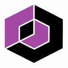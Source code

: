 <svg version="1.0" xmlns="http://www.w3.org/2000/svg" width="240px" height="244px" viewBox="0 0 2400 2440" preserveAspectRatio="xMidYMid meet">
<g id="layer101" fill="#000000" stroke="none">
 <path d="M712 1946 l-462 -231 220 -110 220 -110 249 124 248 124 254 -130 254 -131 3 -260 2 -261 -250 -128 -250 -128 0 -222 c0 -123 2 -223 5 -223 3 0 214 106 470 236 l465 236 -2 480 -3 479 -480 244 -480 243 -463 -232z"/>
 <path d="M965 1578 l-220 -111 228 -113 227 -114 0 -240 0 -240 223 115 222 114 0 231 0 231 -230 119 -230 118 -220 -110z"/>
 <path d="M200 1205 l0 -475 470 -235 c258 -129 472 -235 475 -235 3 0 5 102 5 228 l0 227 -245 123 -245 122 0 248 0 247 -225 113 c-124 61 -227 112 -230 112 -3 0 -5 -214 -5 -475z"/>
 <path d="M710 1210 l0 -220 220 -110 220 -110 0 220 0 220 -220 110 -220 110 0 -220z"/>
 </g>
<g id="layer102" fill="#a349a4" stroke="none">
 <path d="M965 1578 l-220 -111 228 -113 227 -114 0 -240 0 -240 223 115 222 114 0 231 0 231 -230 119 -230 118 -220 -110z"/>
 <path d="M200 1205 l0 -475 470 -235 c258 -129 472 -235 475 -235 3 0 5 102 5 228 l0 227 -245 123 -245 122 0 248 0 247 -225 113 c-124 61 -227 112 -230 112 -3 0 -5 -214 -5 -475z"/>
 </g>

</svg>
